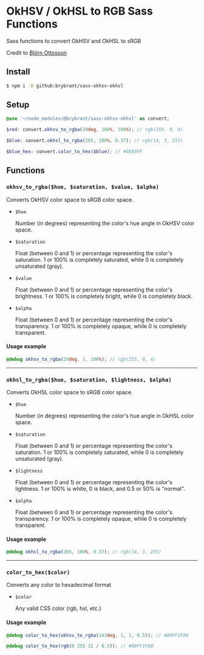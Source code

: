 # OkHSV / OkHSL to RGB Sass Functions

Sass functions to convert OkHSV and OkHSL to sRGB

Credit to [Björn Ottosson](https://bottosson.github.io/)

## Install

```bash
$ npm i -D github:brybrant/sass-okhsv-okhsl
```

## Setup

```scss
@use '~/node_modules/@brybrant/sass-okhsv-okhsl' as convert;

$red: convert.okhsv_to_rgba(29deg, 100%, 100%); // rgb(255, 0, 4)

$blue: convert.okhsl_to_rgba(265, 100%, 0.37); // rgb(14, 3, 255)

$blue_hex: convert.color_to_hex($blue); // #0E03FF
```

## Functions

### `okhsv_to_rgba($hue, $saturation, $value, $alpha)`

  Converts OkHSV color space to sRGB color space.

  - `$hue`

    Number (in degrees) representing the color's hue angle in OkHSV color space.

  - `$saturation`

    Float (between 0 and 1) or percentage representing the color's saturation.
    1 or 100% is completely saturated, while 0 is completely unsaturated (gray).

  - `$value`

    Float (between 0 and 1) or percentage representing the color's brightness.
    1 or 100% is completely bright, while 0 is completely black.

  - `$alpha`

    Float (between 0 and 1) or percentage representing the color's transparency.
    1 or 100% is completely opaque, while 0 is completely transparent.

  #### Usage example

  ```scss
  @debug okhsv_to_rgba(29deg, 1, 100%); // rgb(255, 0, 4)
  ```
___

### `okhsl_to_rgba($hue, $saturation, $lightness, $alpha)`

  Converts OkHSL color space to sRGB color space.

  - `$hue`

    Number (in degrees) representing the color's hue angle in OkHSL color space.

  - `$saturation`

    Float (between 0 and 1) or percentage representing the color's saturation.
    1 or 100% is completely saturated, while 0 is completely unsaturated (gray).

  - `$lightness`

    Float (between 0 and 1) or percentage representing the color's lightness.
    1 or 100% is white, 0 is black, and 0.5 or 50% is "normal".

  - `$alpha`

    Float (between 0 and 1) or percentage representing the color's transparency.
    1 or 100% is completely opaque, while 0 is completely transparent.

  #### Usage example

  ```scss
  @debug okhsl_to_rgba(265, 100%, 0.37); // rgb(14, 3, 255)
  ```
___

### `color_to_hex($color)`

  Converts any color to hexadecimal format

  - `$color`

    Any valid CSS color (rgb, hsl, etc.)

  #### Usage example

  ```scss
  @debug color_to_hex(okhsv_to_rgba(143deg, 1, 1, 0.5)); // #00FF1F80

  @debug color_to_hex(rgb(0 255 31 / 0.5)); // #00FF1F80
  ```
